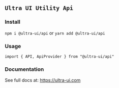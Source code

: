 ## `Ultra UI Utility Api`

### Install

`npm i @ultra-ui/api` or `yarn add @ultra-ui/api`

### Usage

```
import { API, ApiProvider } from "@ultra-ui/api"

```

### Documentation

See full docs at: https://ultra-ui.com
